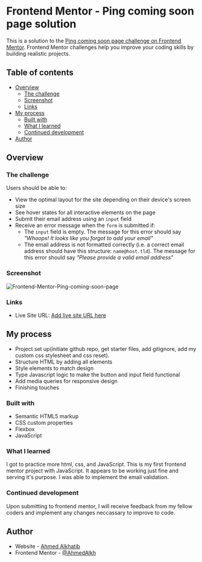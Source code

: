 # Frontend Mentor - Ping coming soon page solution

This is a solution to the [Ping coming soon page challenge on Frontend Mentor](https://www.frontendmentor.io/challenges/ping-single-column-coming-soon-page-5cadd051fec04111f7b848da). Frontend Mentor challenges help you improve your coding skills by building realistic projects. 

## Table of contents

- [Overview](#overview)
  - [The challenge](#the-challenge)
  - [Screenshot](#screenshot)
  - [Links](#links)
- [My process](#my-process)
  - [Built with](#built-with)
  - [What I learned](#what-i-learned)
  - [Continued development](#continued-development)
- [Author](#author)

## Overview

### The challenge

Users should be able to:

- View the optimal layout for the site depending on their device's screen size
- See hover states for all interactive elements on the page
- Submit their email address using an `input` field
- Receive an error message when the `form` is submitted if:
	- The `input` field is empty. The message for this error should say *"Whoops! It looks like you forgot to add your email"*
	- The email address is not formatted correctly (i.e. a correct email address should have this structure: `name@host.tld`). The message for this error should say *"Please provide a valid email address"*

### Screenshot

![Frontend-Mentor-Ping-coming-soon-page](https://user-images.githubusercontent.com/90983346/210676766-eeafb0e5-4cfe-470f-bbfd-4b379f5a591f.png)

### Links

- Live Site URL: [Add live site URL here](https://your-live-site-url.com)

## My process

- Project set up(initiate github repo, get starter files, add gitignore, add my custom css stylesheet and css reset).
- Structure HTML by adding all elements
- Style elements to match design
- Type Javascript logic to make the button and input field functional 
- Add media queries for responsive design
- Finishing touches

### Built with

- Semantic HTML5 markup
- CSS custom properties
- Flexbox
- JavaScript

### What I learned

I got to practice more html, css, and JavaScript. This is my first frontend mentor project with JavaScript. It appears to be working just fine and serving it's purpose. I was able to implement the email validation.

### Continued development

Upon submitting to frontend mentor, I will receive feedback from my fellow coders and implement any changes neccassary to improve to code.

## Author

- Website - [Ahmed Alkhatib](https://ahmedalkhatib.netlify.app/)
- Frontend Mentor - [@AhmedAlkh](https://www.frontendmentor.io/profile/AhmedAlkh)